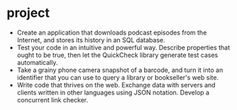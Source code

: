 # project

- Create an application that downloads podcast episodes from the Internet, and stores its history in an SQL database.
- Test your code in an intuitive and powerful way. Describe properties that ought to be true, then let the QuickCheck library generate test cases automatically.
- Take a grainy phone camera snapshot of a barcode, and turn it into an identifier that you can use to query a library or bookseller's web site.
- Write code that thrives on the web. Exchange data with servers and clients written in other languages using JSON notation. Develop a concurrent link checker.
